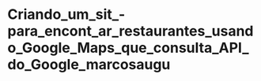 # Criando_um_sit_-para_encont_ar_restaurantes_usando_Google_Maps_que_consulta_API_do_Google_marcosaugu
